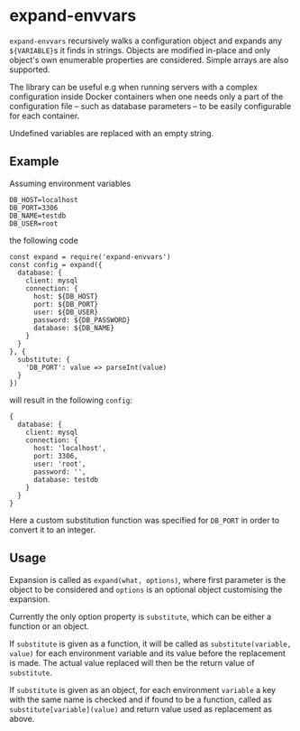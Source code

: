 # expand-envvars

`expand-envvars` recursively walks a configuration object and expands any
`${VARIABLE}`s it finds in strings. Objects are modified in-place and only
object's own enumerable properties are considered. Simple arrays are also
supported.

The library can be useful e.g when running servers with a complex configuration
inside Docker containers when one needs only a part of the configuration file –
such as database parameters – to be easily configurable for each container.

Undefined variables are replaced with an empty string.

## Example

Assuming environment variables

    DB_HOST=localhost
    DB_PORT=3306
    DB_NAME=testdb
    DB_USER=root

the following code

    const expand = require('expand-envvars')
    const config = expand({
      database: {
        client: mysql
        connection: {
          host: ${DB_HOST}
          port: ${DB_PORT}
          user: ${DB_USER}
          password: ${DB_PASSWORD}
          database: ${DB_NAME}
        }
      }
    }, {
      substitute: {
        'DB_PORT': value => parseInt(value)
      }
    })

will result in the following `config`:

    {
      database: {
        client: mysql
        connection: {
          host: 'localhost',
          port: 3306,
          user: 'root',
          password: '',
          database: testdb
        }
      }
    }

Here a custom substitution function was specified for `DB_PORT` in order to
convert it to an integer.

## Usage

Expansion is called as `expand(what, options)`, where first parameter is the
object to be considered and `options` is an optional object customising the
expansion.

Currently the only option property is `substitute`, which can be either a
function or an object.

If `substitute` is given as a function, it will be
called as `substitute(variable, value)` for each environment variable and its
value before the replacement is made. The actual value replaced will then be
the return value of `substitute`.

If `substitute` is given as an object, for each environment `variable` a key
with the same name is checked and if found to be a function, called as
`substitute[variable](value)` and return value used as replacement as above.
